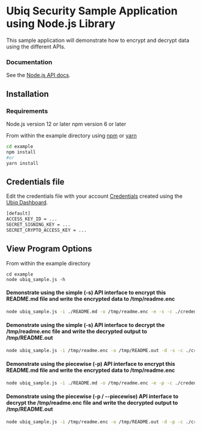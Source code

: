 # Ubiq Security Sample Application using Node.js Library


This sample application will demonstrate how to encrypt and decrypt data using the different APIs.


### Documentation

See the [Node.js API docs][apidocs].

## Installation

### Requirements

Node.js version 12 or later
npm version 6 or later

From within the example directory using [npm] or [yarn]

```sh
cd example
npm install
#or
yarn install
```
## Credentials file

Edit the credentials file with your account [Credentials][credentials] created using the [Ubiq Dashboard][dashboard].

```sh
[default]
ACCESS_KEY_ID = ...
SECRET_SIGNING_KEY = ...
SECRET_CRYPTO_ACCESS_KEY = ...
```
## View Program Options

From within the example directory

```
cd example
node ubiq_sample.js -h
```

#### Demonstrate using the simple (-s) API interface to encrypt this README.md file and write the encrypted data to /tmp/readme.enc

```sh
node ubiq_sample.js -i ./README.md -o /tmp/readme.enc -e -s -c ./credentials
```
#### Demonstrate using the simple (-s) API interface to decrypt the /tmp/readme.enc file and write the decrypted output to /tmp/README.out

```sh
node ubiq_sample.js -i /tmp/readme.enc -o /tmp/README.out -d -s -c ./credentials
```
#### Demonstrate using the piecewise (-p) API interface to encrypt this README.md file and write the encrypted data to /tmp/readme.enc

```sh
node ubiq_sample.js -i ./README.md -o /tmp/readme.enc -e -p -c ./credentials
```
#### Demonstrate using the piecewise (-p / --piecewise) API interface to decrypt the /tmp/readme.enc file and write the decrypted output to /tmp/README.out

```sh
node ubiq_sample.js -i /tmp/readme.enc -o /tmp/README.out -d -p -c ./credentials
```
[credentials]:https://dev.ubiqsecurity.com/docs/how-to-create-api-keys
[apidocs]:https://dev.ubiqsecurity.com/docs/api
[npm]:https://www.npmjs.com
[dashboard]:https://dev.ubiqsecurity.com/docs/dashboard
[credentials]:https://dev.ubiqsecurity.com/docs/how-to-create-api-keys
[yarn]: https://yarnpkg.com/